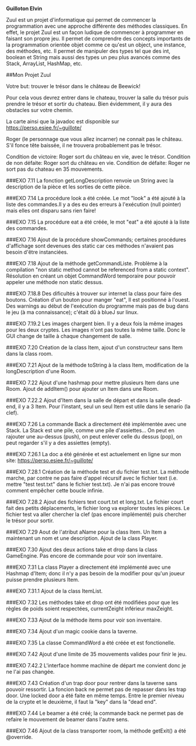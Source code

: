 **Guilloton Elvin**

Zuul est un projet d'informatique qui permet de commencer la programmation avec une approche différente des méthodes classiques. En effet, le projet Zuul est un façon ludique de commencer à programmer en faisant son propre jeu. Il permet de comprendre des concepts importants de la programmation orientée objet comme ce qu'est un object, une instance, des méthodes, etc. Il permet de manipuler des types tel que des int, boolean et String mais aussi des types un peu plus avancés comme des Stack, ArrayList, HashMap, etc.

##Mon Projet Zuul

Votre but: trouver le trésor dans le château de Beewick!

Pour cela vous devrez entrer dans le chateau, trouver la salle du trésor puis prendre le trésor et sortir du chateau.
Bien évidemment, il y aura des obstacles sur votre chemin.
 
La carte ainsi que la javadoc est disponible sur https://perso.esiee.fr/~guillote/

Roger (le personnage que vous allez incarner) ne connait pas le château. S'il fonce tête baissée, il ne trouvera probablement pas le trésor.

Condition de victoire: Roger sort du château en vie, avec le trésor.
Condition de non défaite: Roger sort du château en vie.
Condition de défaite: Roger ne sort pas du chateau en 35 mouvements.

###EXO 7.11
La fonction getLongDescription renvoie un String avec la description de la pièce et les sorties de cette pièce.

###EXO 7.14
La procédure look a été créée. Le mot "look" a été ajouté à la liste des commandes.Il y a des eu des erreurs à l'exécution (null pointer) mais elles ont disparu sans rien faire!

###EXO 7.15
La procédure eat a été créée, le mot "eat" a été ajouté à la liste des commandes.

###EXO 7.16
Ajout de la procédure showCommands; certaines procédures d'affichage sont devenues des static car ces méthodes n'avaient pas besoin d'être instanciées.

###EXO 7.18
Ajout de la méthode getCommandListe. Problème à la compilation "non static method cannot be referenced from a static context". Résolution en créant un objet CommandWord temporaire pour pouvoir appeler une méthode non static dessus.

###EXO 7.18.8
Des dificultés à trouver sur internet la class pour faire des boutons. Création d'un bouton pour manger "eat", Il est positionné à l'ouest. Des warnings au début de l'exécution du programme mais pas de bug dans le jeu (à ma connaissance); c'était dû à blueJ sur linux.

###EXO 7.19.2
Les images chargent bien. Il y a deux fois la même images pour les deux cryptes. Les images n'ont pas toutes la même taille. Donc le GUI change de taille à chaque changement de salle. 

###EXO 7.20
Création de la class Item, ajout d'un constructeur sans Item dans la class room.

###EXO 7.21
Ajout de la méthode toString à la class Item, modification de la longDescription d'une Room.

###EXO 7.22
Ajout d'une hashmap pour mettre plusieurs Item dans une Room. Ajout de addItem() pour ajouter un Item dans une Room.

###EXO 7.22.2
Ajout d'Item dans la salle de départ et dans la salle dead-end, il y a 3 Item. Pour l'instant, seul un seul Item est utile dans le senario (la clef).


###EXO 7.26
La commande Back a directement été implémentée avec une Stack. La Stack est une pile, comme une pile d'assiettes... On peut en rajouter une au-dessus (push), on peut enlever celle du dessus (pop), on peut regarder s'il y a des assiettes (empty).

###EXO 7.26.1
La doc a été générée et est actuelement en ligne sur mon site:
https://perso.esiee.fr/~guillote/

###EXO 7.28.1
Création de la méthode test et du fichier test.txt. La méthode marche, par contre ne pas faire d'appel récursif avec le fichier text (i.e. mettre "test test.txt" dans le fichier test.txt). Je n'ai pas encore trouvé comment empêcher cette boucle infinie.

###EXO 7.28.2
Ajout des fichiers text court.txt et long.txt. Le fichier court fait des petits déplacements, le fichier long va explorer toutes les pièces. Le fichier test va aller chercher la clef (pas encore implémenté) puis chercher le trésor pour sortir.

###EXO 7.29
Aout de l'atribut aName pour la class Item. Un Item a maintenant un nom et une description. Ajout de la class Player.

###EXO 7.30
Ajout des deux actions take et drop dans la class GameEngine.
Pas encore de commande pour voir son inventaire.

###EXO 7.31
La class Player a directement été implémenté avec une Hashmap d'Item; donc il n'y a pas besoin de la modifier pour qu'un joueur puisse prendre plusieurs Item.

###EXO 7.31.1
Ajout de la class ItemList.

###EXO 7.32
Les méthodes take et drop ont été modifiées pour que les règles de poids soient respectées, currentZeight inférieur maxZeight.

###EXO 7.33
Ajout de la méthode items pour voir son inventaire. 

###EXO 7.34
Ajout d'un magic cookie dans la taverne.

###EXO 7.35
La classe CommandWord a été créée et est fonctionelle.

###EXO 7.42
Ajout d'une limite de 35 mouvements valides pour finir le jeu.

###EXO 7.42.2
L'interface homme machine de départ me convient donc je ne l'ai pas changée.
 
###EXO 7.43
Création d'un trap door pour rentrer dans la taverne sans pouvoir ressortir. La foncion back ne permet pas de repasser dans les trap door.
Une locked door a été faite en même temps. Entre le premier niveau de la crypte et le deuxième, il faut la "key" dans la "dead end".

###EXO 7.44
Le beamer a été créé; la commande back ne permet pas de refaire le mouvement de beamer dans l'autre sens.

###EXO 7.46
Ajout de la class transporter room, la méthode getExit() a été @override.
